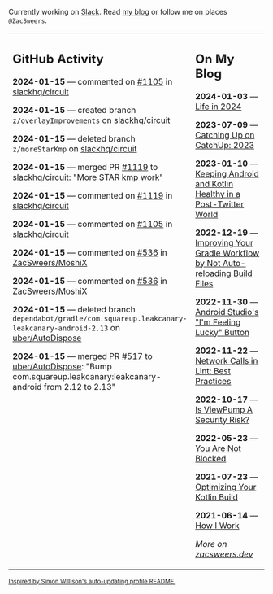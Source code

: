 Currently working on [Slack](https://slack.com/). Read [my blog](https://zacsweers.dev/) or follow me on places `@ZacSweers`.

<table><tr><td valign="top" width="60%">

## GitHub Activity
<!-- githubActivity starts -->
**2024-01-15** — commented on [#1105](https://github.com/slackhq/circuit/issues/1105#issuecomment-1892678418) in [slackhq/circuit](https://github.com/slackhq/circuit)

**2024-01-15** — created branch `z/overlayImprovements` on [slackhq/circuit](https://github.com/slackhq/circuit)

**2024-01-15** — deleted branch `z/moreStarKmp` on [slackhq/circuit](https://github.com/slackhq/circuit)

**2024-01-15** — merged PR [#1119](https://github.com/slackhq/circuit/pull/1119) to [slackhq/circuit](https://github.com/slackhq/circuit): "More STAR kmp work"

**2024-01-15** — commented on [#1119](https://github.com/slackhq/circuit/pull/1119#issuecomment-1892655485) in [slackhq/circuit](https://github.com/slackhq/circuit)

**2024-01-15** — commented on [#1105](https://github.com/slackhq/circuit/issues/1105#issuecomment-1892655144) in [slackhq/circuit](https://github.com/slackhq/circuit)

**2024-01-15** — commented on [#536](https://github.com/ZacSweers/MoshiX/issues/536#issuecomment-1892638737) in [ZacSweers/MoshiX](https://github.com/ZacSweers/MoshiX)

**2024-01-15** — commented on [#536](https://github.com/ZacSweers/MoshiX/issues/536#issuecomment-1892554177) in [ZacSweers/MoshiX](https://github.com/ZacSweers/MoshiX)

**2024-01-15** — deleted branch `dependabot/gradle/com.squareup.leakcanary-leakcanary-android-2.13` on [uber/AutoDispose](https://github.com/uber/AutoDispose)

**2024-01-15** — merged PR [#517](https://github.com/uber/AutoDispose/pull/517) to [uber/AutoDispose](https://github.com/uber/AutoDispose): "Bump com.squareup.leakcanary:leakcanary-android from 2.12 to 2.13"
<!-- githubActivity ends -->
</td><td valign="top" width="40%">

## On My Blog
<!-- blog starts -->
**2024-01-03** — [Life in 2024](https://www.zacsweers.dev/life-in-2024/)

**2023-07-09** — [Catching Up on CatchUp: 2023](https://www.zacsweers.dev/catching-up-on-catchup-2023/)

**2023-01-10** — [Keeping Android and Kotlin Healthy in a Post-Twitter World](https://www.zacsweers.dev/keeping-android-healthy/)

**2022-12-19** — [Improving Your Gradle Workflow by Not Auto-reloading Build Files](https://www.zacsweers.dev/improving-your-workflow-by-not-auto-reloading-build-files/)

**2022-11-30** — [Android Studio's "I'm Feeling Lucky" Button](https://www.zacsweers.dev/android-studios-im-feeling-lucky-button/)

**2022-11-22** — [Network Calls in Lint: Best Practices](https://www.zacsweers.dev/network-calls-in-lint-best-practices/)

**2022-10-17** — [Is ViewPump A Security Risk?](https://www.zacsweers.dev/is-viewpump-a-security-risk/)

**2022-05-23** — [You Are Not Blocked](https://www.zacsweers.dev/you-are-not-blocked/)

**2021-07-23** — [Optimizing Your Kotlin Build](https://www.zacsweers.dev/optimizing-your-kotlin-build/)

**2021-06-14** — [How I Work](https://www.zacsweers.dev/how-i-work/)
<!-- blog ends -->
_More on [zacsweers.dev](https://zacsweers.dev/)_
</td></tr></table>

<sub><a href="https://simonwillison.net/2020/Jul/10/self-updating-profile-readme/">Inspired by Simon Willison's auto-updating profile README.</a></sub>